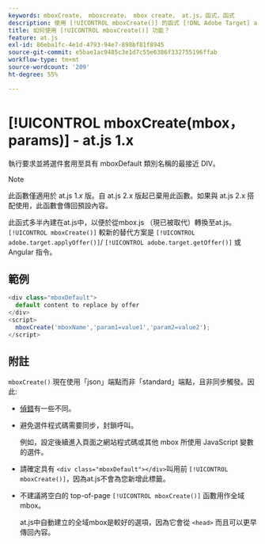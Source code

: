 ```yaml
---
keywords: mboxCreate， mboxcreate， mbox create， at.js，函式，函式
description: 使用 [!UICONTROL mboxCreate()] 的函式 [!DNL Adobe Target] at.js JavaScript程式庫，將選件套用至具有mboxDefault類別名稱的最接近DIV。 (at.js 1.x)
title: 如何使用 [!UICONTROL mboxCreate()] 功能？
feature: at.js
exl-id: 86eba1fc-4e1d-4793-94e7-898bf81f8945
source-git-commit: e5bae1ac9485c3e1d7c55e6386f332755196ffab
workflow-type: tm+mt
source-wordcount: '209'
ht-degree: 55%

---
```


# [!UICONTROL mboxCreate(mbox，params)] - at.js 1.x

執行要求並將選件套用至具有 mboxDefault 類別名稱的最接近 DIV。

>[!NOTE]
>
>此函數僅適用於 at.js 1.*x* 版。自 at.js 2.x 版起已棄用此函數。如果與 at.js 2.x 搭配使用，此函數會傳回預設內容。

此函式多半內建在at.js中，以便於從mbox.js （現已被取代）轉換至at.js。 `[!UICONTROL mboxCreate()]` 較新的替代方案是 `[!UICONTROL adobe.target.applyOffer()]`/ `[!UICONTROL adobe.target.getOffer()]` 或 Angular 指令。

## 範例

```javascript {line-numbers="true"}
<div class="mboxDefault"> 
  default content to replace by offer 
</div> 
<script> 
  mboxCreate('mboxName','param1=value1','param2=value2'); 
</script>
```

## 附註

`mboxCreate()` 現在使用「json」端點而非「standard」端點，且非同步觸發。因此:

* [偵錯](/help/dev/implement/client-side/target-debugging-atjs/target-debugging-atjs.md)有一些不同。
* 避免選件程式碼需要同步，封鎖呼叫。

  例如，設定後續進入頁面之網站程式碼或其他 mbox 所使用 JavaScript 變數的選件。

* 請確定具有 `<div class="mboxDefault"></div>`叫用前 `[!UICONTROL mboxCreate()]`，因為at.js不會為您新增此標籤。

* 不建議將空白的 top-of-page `[!UICONTROL mboxCreate()]` 函數用作全域 mbox。

  at.js中自動建立的全域mbox是較好的選項，因為它會從 `<head>` 而且可以更早傳回內容。
